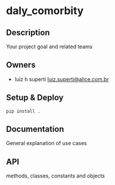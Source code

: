 # daly_comorbity
## Description
Your project goal and related teams
## Owners
- luiz h superti luiz.superti@alice.com.br
## Setup & Deploy
```pip install .```

## Documentation
General explanation of use cases

## API
methods, classes, constants and objects